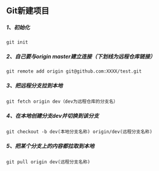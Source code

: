 ## Git新建项目



##### 1、初始化

    git init



##### 2、自己要与origin master建立连接（下划线为远程仓库链接）

```shell
git remote add origin git@github.com:XXXX/test.git
```



##### 3、把远程分支拉到本地

```
git fetch origin dev（dev为远程仓库的分支名）
```



##### 4、在本地创建分支dev并切换到该分支

```
git checkout -b dev(本地分支名称) origin/dev(远程分支名称)
```



##### 5、把某个分支上的内容都拉取到本地

```
git pull origin dev(远程分支名称)
```

